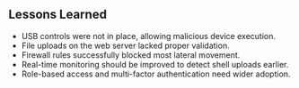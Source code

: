 ## Lessons Learned

- USB controls were not in place, allowing malicious device execution.
- File uploads on the web server lacked proper validation.
- Firewall rules successfully blocked most lateral movement.
- Real-time monitoring should be improved to detect shell uploads earlier.
- Role-based access and multi-factor authentication need wider adoption.